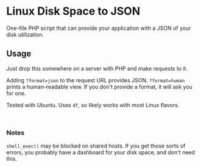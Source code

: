 # Linux Disk Space to JSON

One-file PHP script that can provide your application with a JSON of your disk utilization. 

## Usage

Just drop this somewhere on a server with PHP and make requests to it.

Adding `?format=json` to the request URL provides JSON. `?format=human` prints a human-readable view. If you don't provide a format, it will ask you for one.

Tested with Ubuntu. Uses `df`, so likely works with most Linux flavors.

<br>

### Notes
`shell_exec()` may be blocked on shared hosts. If you get those sorts of errors, you probably have a dashboard for your disk space, and don't need this.
